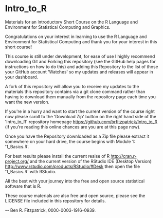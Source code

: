 # Intro_to_R
Materials for an Introductory Short Course on the R Language and Environment for Statistical Computing and Graphics.

Congratulations on your interest in learning to use the R Language and Environment for Statistical Computing and thank you for your interest in this short course!

This course is still under development, for ease of use I highly recommend downloading Git and Forking this repository (see the GitHub help pages for instructions on how to do this) and adding this Repository to the list of those your GitHub account 'Watches' so my updates and releases will appear in your dashboard.

A fork of this repository will allow you to receive my updates to the materials this repository contains via a git clone command rather than having to download them manually from the repository page each time you want the new version.

If you're in a hurry and want to start the current version of the course right now please scroll to the 'Download Zip' button on the right hand side of the 'Intro_to_R' repository homepage <https://github.com/brfitzpatrick/Intro_to_R> (if you're reading this online chances are you are at this page now).

Once you have the Repository downloaded as a Zip file please extract it somewhere on your hard drive, the course begins with Module 1: '1_Basics.R'.

For best results please install the current realse of R <http://cran.r-project.org/> and the current version of the RStudio IDE (Desktop Version) <http://www.rstudio.com/products/RStudio/#Desk> then open the file '1_Basics.R' with RStudio.

All the best with your journey into the free and open source statistical software that is R.

These course materials are also free and open source, please see the LICENSE file included in this repository for details.

  -- Ben R. Fitzpatrick, 0000-0003-1916-0939.

